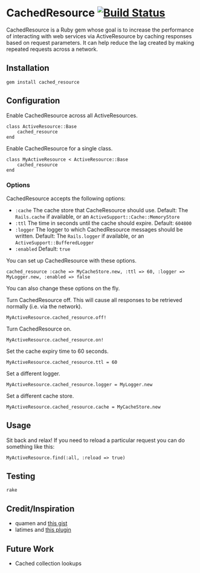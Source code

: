 # CachedResource [![Build Status](https://secure.travis-ci.org/Ahsizara/cached_resource.png)](http://travis-ci.org/Ahsizara/cached_resource)
CachedResource is a Ruby gem whose goal is to increase the performance of interacting with web services via ActiveResource by caching responses based on request parameters.  It can help reduce the lag created by making repeated requests across a network.

## Installation
	gem install cached_resource

## Configuration
Enable CachedResource across all ActiveResources.

	class ActiveResource::Base
		cached_resource
	end

Enable CachedResource for a single class.

	class MyActiveResource < ActiveResource::Base
		cached_resource
	end

### Options
CachedResource accepts the following options:

* `:cache` The cache store that CacheResource should use. Default: The `Rails.cache` if available, or an `ActiveSupport::Cache::MemoryStore`
* `:ttl` The time in seconds until the cache should expire. Default: `604800`
* `:logger` The logger to which CachedResource messages should be written. Default: The `Rails.logger` if available, or an `ActiveSupport::BufferedLogger`
* `:enabled` Default: `true`

You can set up CachedResource with these options.

	cached_resource :cache => MyCacheStore.new, :ttl => 60, :logger => MyLogger.new, :enabled => false

You can also change these options on the fly.

Turn CachedResource off.  This will cause all responses to be retrieved normally (i.e. via the network).

	MyActiveResource.cached_resource.off!

Turn CachedResource on.

	MyActiveResource.cached_resource.on!

Set the cache expiry time to 60 seconds.

	MyActiveResource.cached_resource.ttl = 60

Set a different logger.

	MyActiveResource.cached_resource.logger = MyLogger.new

Set a different cache store.

	MyActiveResource.cached_resource.cache = MyCacheStore.new

## Usage
Sit back and relax! If you need to reload a particular request you can do something like this:

	MyActiveResource.find(:all, :reload => true)

## Testing
	rake

## Credit/Inspiration
* quamen and [this gist](http://gist.github.com/947734)
* latimes and [this plugin](http://github.com/latimes/cached_resource)

## Future Work
* Cached collection lookups
